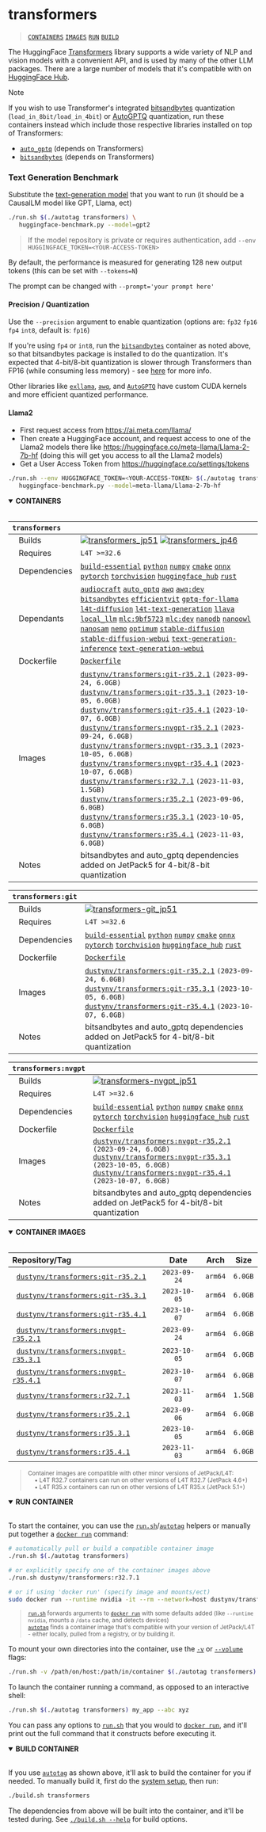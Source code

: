 # transformers

> [`CONTAINERS`](#user-content-containers) [`IMAGES`](#user-content-images) [`RUN`](#user-content-run) [`BUILD`](#user-content-build)


The HuggingFace [Transformers](https://huggingface.co/docs/transformers/index) library supports a wide variety of NLP and vision models with a convenient API, and is used by many of the other LLM packages.  There are a large number of models that it's compatible with on [HuggingFace Hub](https://huggingface.co/models).

> [!NOTE]  
> If you wish to use Transformer's integrated [bitsandbytes](https://huggingface.co/docs/transformers/main_classes/quantization#bitsandbytes-integration) quantization (`load_in_8bit/load_in_4bit`) or [AutoGPTQ](https://huggingface.co/docs/transformers/main_classes/quantization#autogptq-integration) quantization, run these containers instead which include those respective libraries installed on top of Transformers:
>   * [`auto_gptq`](/packages/llm/auto_gptq) (depends on Transformers)
>   * [`bitsandbytes`](/packages/llm/bitsandbytes) (depends on Transformers)

### Text Generation Benchmark

Substitute the [text-generation model](https://huggingface.co/models?pipeline_tag=text-generation&sort=trending) that you want to run (it should be a CausalLM model like GPT, Llama, ect)

```bash
./run.sh $(./autotag transformers) \
   huggingface-benchmark.py --model=gpt2
```
> If the model repository is private or requires authentication, add `--env HUGGINGFACE_TOKEN=<YOUR-ACCESS-TOKEN>`

By default, the performance is measured for generating 128 new output tokens (this can be set with `--tokens=N`)

The prompt can be changed with `--prompt='your prompt here'`

#### Precision / Quantization

Use the `--precision` argument to enable quantization (options are: `fp32` `fp16` `fp4` `int8`, default is: `fp16`)

If you're using `fp4` or `int8`, run the [`bitsandbytes`](/packages/llm/bitsandbytes) container as noted above, so that bitsandbytes package is installed to do the quantization.  It's expected that 4-bit/8-bit quantization is slower through Transformers than FP16 (while consuming less memory) - see [here](https://huggingface.co/docs/transformers/main_classes/quantization) for more info.

Other libraries like [`exllama`](/packages/llm/exllama), [`awq`](/packages/llm/awq), and [`AutoGPTQ`](/packages/llm/auto-gptq) have custom CUDA kernels and more efficient quantized performance.

#### Llama2

* First request access from https://ai.meta.com/llama/
* Then create a HuggingFace account, and request access to one of the Llama2 models there like https://huggingface.co/meta-llama/Llama-2-7b-hf (doing this will get you access to all the Llama2 models)
* Get a User Access Token from https://huggingface.co/settings/tokens

```bash
./run.sh --env HUGGINGFACE_TOKEN=<YOUR-ACCESS-TOKEN> $(./autotag transformers) \
   huggingface-benchmark.py --model=meta-llama/Llama-2-7b-hf
```

<details open>
<summary><b><a id="containers">CONTAINERS</a></b></summary>
<br>

| **`transformers`** | |
| :-- | :-- |
| &nbsp;&nbsp;&nbsp;Builds | [![`transformers_jp51`](https://img.shields.io/github/actions/workflow/status/dusty-nv/jetson-containers/transformers_jp51.yml?label=transformers:jp51)](https://github.com/dusty-nv/jetson-containers/actions/workflows/transformers_jp51.yml) [![`transformers_jp46`](https://img.shields.io/github/actions/workflow/status/dusty-nv/jetson-containers/transformers_jp46.yml?label=transformers:jp46)](https://github.com/dusty-nv/jetson-containers/actions/workflows/transformers_jp46.yml) |
| &nbsp;&nbsp;&nbsp;Requires | `L4T >=32.6` |
| &nbsp;&nbsp;&nbsp;Dependencies | [`build-essential`](/packages/build-essential) [`python`](/packages/python) [`numpy`](/packages/numpy) [`cmake`](/packages/cmake/cmake_pip) [`onnx`](/packages/onnx) [`pytorch`](/packages/pytorch) [`torchvision`](/packages/pytorch/torchvision) [`huggingface_hub`](/packages/llm/huggingface_hub) [`rust`](/packages/rust) |
| &nbsp;&nbsp;&nbsp;Dependants | [`audiocraft`](/packages/audio/audiocraft) [`auto_gptq`](/packages/llm/auto_gptq) [`awq`](/packages/llm/awq) [`awq:dev`](/packages/llm/awq) [`bitsandbytes`](/packages/llm/bitsandbytes) [`efficientvit`](/packages/vit/efficientvit) [`gptq-for-llama`](/packages/llm/gptq-for-llama) [`l4t-diffusion`](/packages/l4t/l4t-diffusion) [`l4t-text-generation`](/packages/l4t/l4t-text-generation) [`llava`](/packages/llm/llava) [`local_llm`](/packages/llm/local_llm) [`mlc:9bf5723`](/packages/llm/mlc) [`mlc:dev`](/packages/llm/mlc) [`nanodb`](/packages/vectordb/nanodb) [`nanoowl`](/packages/vit/nanoowl) [`nanosam`](/packages/vit/nanosam) [`nemo`](/packages/nemo) [`optimum`](/packages/llm/optimum) [`stable-diffusion`](/packages/diffusion/stable-diffusion) [`stable-diffusion-webui`](/packages/diffusion/stable-diffusion-webui) [`text-generation-inference`](/packages/llm/text-generation-inference) [`text-generation-webui`](/packages/llm/text-generation-webui) |
| &nbsp;&nbsp;&nbsp;Dockerfile | [`Dockerfile`](Dockerfile) |
| &nbsp;&nbsp;&nbsp;Images | [`dustynv/transformers:git-r35.2.1`](https://hub.docker.com/r/dustynv/transformers/tags) `(2023-09-24, 6.0GB)`<br>[`dustynv/transformers:git-r35.3.1`](https://hub.docker.com/r/dustynv/transformers/tags) `(2023-10-05, 6.0GB)`<br>[`dustynv/transformers:git-r35.4.1`](https://hub.docker.com/r/dustynv/transformers/tags) `(2023-10-07, 6.0GB)`<br>[`dustynv/transformers:nvgpt-r35.2.1`](https://hub.docker.com/r/dustynv/transformers/tags) `(2023-09-24, 6.0GB)`<br>[`dustynv/transformers:nvgpt-r35.3.1`](https://hub.docker.com/r/dustynv/transformers/tags) `(2023-10-05, 6.0GB)`<br>[`dustynv/transformers:nvgpt-r35.4.1`](https://hub.docker.com/r/dustynv/transformers/tags) `(2023-10-07, 6.0GB)`<br>[`dustynv/transformers:r32.7.1`](https://hub.docker.com/r/dustynv/transformers/tags) `(2023-11-03, 1.5GB)`<br>[`dustynv/transformers:r35.2.1`](https://hub.docker.com/r/dustynv/transformers/tags) `(2023-09-06, 6.0GB)`<br>[`dustynv/transformers:r35.3.1`](https://hub.docker.com/r/dustynv/transformers/tags) `(2023-10-05, 6.0GB)`<br>[`dustynv/transformers:r35.4.1`](https://hub.docker.com/r/dustynv/transformers/tags) `(2023-11-03, 6.0GB)` |
| &nbsp;&nbsp;&nbsp;Notes | bitsandbytes and auto_gptq dependencies added on JetPack5 for 4-bit/8-bit quantization |

| **`transformers:git`** | |
| :-- | :-- |
| &nbsp;&nbsp;&nbsp;Builds | [![`transformers-git_jp51`](https://img.shields.io/github/actions/workflow/status/dusty-nv/jetson-containers/transformers-git_jp51.yml?label=transformers-git:jp51)](https://github.com/dusty-nv/jetson-containers/actions/workflows/transformers-git_jp51.yml) |
| &nbsp;&nbsp;&nbsp;Requires | `L4T >=32.6` |
| &nbsp;&nbsp;&nbsp;Dependencies | [`build-essential`](/packages/build-essential) [`python`](/packages/python) [`numpy`](/packages/numpy) [`cmake`](/packages/cmake/cmake_pip) [`onnx`](/packages/onnx) [`pytorch`](/packages/pytorch) [`torchvision`](/packages/pytorch/torchvision) [`huggingface_hub`](/packages/llm/huggingface_hub) [`rust`](/packages/rust) |
| &nbsp;&nbsp;&nbsp;Dockerfile | [`Dockerfile`](Dockerfile) |
| &nbsp;&nbsp;&nbsp;Images | [`dustynv/transformers:git-r35.2.1`](https://hub.docker.com/r/dustynv/transformers/tags) `(2023-09-24, 6.0GB)`<br>[`dustynv/transformers:git-r35.3.1`](https://hub.docker.com/r/dustynv/transformers/tags) `(2023-10-05, 6.0GB)`<br>[`dustynv/transformers:git-r35.4.1`](https://hub.docker.com/r/dustynv/transformers/tags) `(2023-10-07, 6.0GB)` |
| &nbsp;&nbsp;&nbsp;Notes | bitsandbytes and auto_gptq dependencies added on JetPack5 for 4-bit/8-bit quantization |

| **`transformers:nvgpt`** | |
| :-- | :-- |
| &nbsp;&nbsp;&nbsp;Builds | [![`transformers-nvgpt_jp51`](https://img.shields.io/github/actions/workflow/status/dusty-nv/jetson-containers/transformers-nvgpt_jp51.yml?label=transformers-nvgpt:jp51)](https://github.com/dusty-nv/jetson-containers/actions/workflows/transformers-nvgpt_jp51.yml) |
| &nbsp;&nbsp;&nbsp;Requires | `L4T >=32.6` |
| &nbsp;&nbsp;&nbsp;Dependencies | [`build-essential`](/packages/build-essential) [`python`](/packages/python) [`numpy`](/packages/numpy) [`cmake`](/packages/cmake/cmake_pip) [`onnx`](/packages/onnx) [`pytorch`](/packages/pytorch) [`torchvision`](/packages/pytorch/torchvision) [`huggingface_hub`](/packages/llm/huggingface_hub) [`rust`](/packages/rust) |
| &nbsp;&nbsp;&nbsp;Dockerfile | [`Dockerfile`](Dockerfile) |
| &nbsp;&nbsp;&nbsp;Images | [`dustynv/transformers:nvgpt-r35.2.1`](https://hub.docker.com/r/dustynv/transformers/tags) `(2023-09-24, 6.0GB)`<br>[`dustynv/transformers:nvgpt-r35.3.1`](https://hub.docker.com/r/dustynv/transformers/tags) `(2023-10-05, 6.0GB)`<br>[`dustynv/transformers:nvgpt-r35.4.1`](https://hub.docker.com/r/dustynv/transformers/tags) `(2023-10-07, 6.0GB)` |
| &nbsp;&nbsp;&nbsp;Notes | bitsandbytes and auto_gptq dependencies added on JetPack5 for 4-bit/8-bit quantization |

</details>

<details open>
<summary><b><a id="images">CONTAINER IMAGES</a></b></summary>
<br>

| Repository/Tag | Date | Arch | Size |
| :-- | :--: | :--: | :--: |
| &nbsp;&nbsp;[`dustynv/transformers:git-r35.2.1`](https://hub.docker.com/r/dustynv/transformers/tags) | `2023-09-24` | `arm64` | `6.0GB` |
| &nbsp;&nbsp;[`dustynv/transformers:git-r35.3.1`](https://hub.docker.com/r/dustynv/transformers/tags) | `2023-10-05` | `arm64` | `6.0GB` |
| &nbsp;&nbsp;[`dustynv/transformers:git-r35.4.1`](https://hub.docker.com/r/dustynv/transformers/tags) | `2023-10-07` | `arm64` | `6.0GB` |
| &nbsp;&nbsp;[`dustynv/transformers:nvgpt-r35.2.1`](https://hub.docker.com/r/dustynv/transformers/tags) | `2023-09-24` | `arm64` | `6.0GB` |
| &nbsp;&nbsp;[`dustynv/transformers:nvgpt-r35.3.1`](https://hub.docker.com/r/dustynv/transformers/tags) | `2023-10-05` | `arm64` | `6.0GB` |
| &nbsp;&nbsp;[`dustynv/transformers:nvgpt-r35.4.1`](https://hub.docker.com/r/dustynv/transformers/tags) | `2023-10-07` | `arm64` | `6.0GB` |
| &nbsp;&nbsp;[`dustynv/transformers:r32.7.1`](https://hub.docker.com/r/dustynv/transformers/tags) | `2023-11-03` | `arm64` | `1.5GB` |
| &nbsp;&nbsp;[`dustynv/transformers:r35.2.1`](https://hub.docker.com/r/dustynv/transformers/tags) | `2023-09-06` | `arm64` | `6.0GB` |
| &nbsp;&nbsp;[`dustynv/transformers:r35.3.1`](https://hub.docker.com/r/dustynv/transformers/tags) | `2023-10-05` | `arm64` | `6.0GB` |
| &nbsp;&nbsp;[`dustynv/transformers:r35.4.1`](https://hub.docker.com/r/dustynv/transformers/tags) | `2023-11-03` | `arm64` | `6.0GB` |

> <sub>Container images are compatible with other minor versions of JetPack/L4T:</sub><br>
> <sub>&nbsp;&nbsp;&nbsp;&nbsp;• L4T R32.7 containers can run on other versions of L4T R32.7 (JetPack 4.6+)</sub><br>
> <sub>&nbsp;&nbsp;&nbsp;&nbsp;• L4T R35.x containers can run on other versions of L4T R35.x (JetPack 5.1+)</sub><br>
</details>

<details open>
<summary><b><a id="run">RUN CONTAINER</a></b></summary>
<br>

To start the container, you can use the [`run.sh`](/docs/run.md)/[`autotag`](/docs/run.md#autotag) helpers or manually put together a [`docker run`](https://docs.docker.com/engine/reference/commandline/run/) command:
```bash
# automatically pull or build a compatible container image
./run.sh $(./autotag transformers)

# or explicitly specify one of the container images above
./run.sh dustynv/transformers:r32.7.1

# or if using 'docker run' (specify image and mounts/ect)
sudo docker run --runtime nvidia -it --rm --network=host dustynv/transformers:r32.7.1
```
> <sup>[`run.sh`](/docs/run.md) forwards arguments to [`docker run`](https://docs.docker.com/engine/reference/commandline/run/) with some defaults added (like `--runtime nvidia`, mounts a `/data` cache, and detects devices)</sup><br>
> <sup>[`autotag`](/docs/run.md#autotag) finds a container image that's compatible with your version of JetPack/L4T - either locally, pulled from a registry, or by building it.</sup>

To mount your own directories into the container, use the [`-v`](https://docs.docker.com/engine/reference/commandline/run/#volume) or [`--volume`](https://docs.docker.com/engine/reference/commandline/run/#volume) flags:
```bash
./run.sh -v /path/on/host:/path/in/container $(./autotag transformers)
```
To launch the container running a command, as opposed to an interactive shell:
```bash
./run.sh $(./autotag transformers) my_app --abc xyz
```
You can pass any options to [`run.sh`](/docs/run.md) that you would to [`docker run`](https://docs.docker.com/engine/reference/commandline/run/), and it'll print out the full command that it constructs before executing it.
</details>
<details open>
<summary><b><a id="build">BUILD CONTAINER</b></summary>
<br>

If you use [`autotag`](/docs/run.md#autotag) as shown above, it'll ask to build the container for you if needed.  To manually build it, first do the [system setup](/docs/setup.md), then run:
```bash
./build.sh transformers
```
The dependencies from above will be built into the container, and it'll be tested during.  See [`./build.sh --help`](/jetson_containers/build.py) for build options.
</details>
